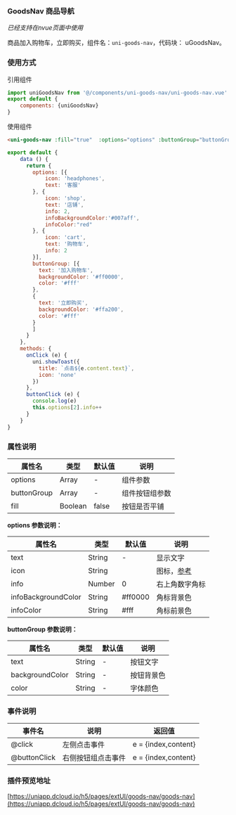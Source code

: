 
### GoodsNav 商品导航
*已经支持在nvue页面中使用*

商品加入购物车，立即购买，组件名：`uni-goods-nav`，代码块： uGoodsNav。

### 使用方式

引用组件 

```javascript
import uniGoodsNav from '@/components/uni-goods-nav/uni-goods-nav.vue'
export default {
    components: {uniGoodsNav}
}
```

使用组件

```html
<uni-goods-nav :fill="true"  :options="options" :buttonGroup="buttonGroup"  @click="onClick" @buttonClick="buttonClick" />
```

```javascript
export default {
	data () {
	  return {
	    options: [{
			icon: 'headphones',
			text: '客服'
		}, {
			icon: 'shop',
			text: '店铺',
			info: 2,
			infoBackgroundColor:'#007aff',
			infoColor:"red"
		}, {
			icon: 'cart',
			text: '购物车',
			info: 2
		}],
	    buttonGroup: [{
	      text: '加入购物车',
	      backgroundColor: '#ff0000',
	      color: '#fff'
	    },
	    {
	      text: '立即购买',
	      backgroundColor: '#ffa200',
	      color: '#fff'
	    }
	    ]
	  }
	},
	methods: {
	  onClick (e) {
	    uni.showToast({
	      title: `点击${e.content.text}`,
	      icon: 'none'
	    })
	  },
	  buttonClick (e) {
	    console.log(e)
	    this.options[2].info++
	  }
	}
}
```

### 属性说明

|属性名		|类型	|默认值	|说明			|
|---		|----	|---	|---			|
|options	|Array	|-		|组件参数		|
|buttonGroup|Array	|-		|组件按钮组参数	|
|fill		|Boolean|false	|按钮是否平铺	|


**options 参数说明：**

|属性名				|类型	|默认值	|说明													|
|---				|----	|---	|---													|
|text				|String	|-		|显示文字												    |
|icon				|String	|		|图标，[参考](https://ext.dcloud.net.cn/plugin?id=28)	    |
|info				|Number	|0		|右上角数字角标											|
|infoBackgroundColor|String	|#ff0000|角标背景色												|
|infoColor			|String	|#fff	|角标前景色												|

**buttonGroup 参数说明：**

|属性名				|类型	|默认值	|说明		|
|---				|----	|---	|---		|
|text				|String	|-		|按钮文字		|
|backgroundColor	|String	|-		|按钮背景色	|
|color				|String	|-		|字体颜色		|

### 事件说明

|事件名			|说明				|返回值				|
|---			|---				|---				|
|@click			|左侧点击事件			|e = {index,content}|
|@buttonClick	|右侧按钮组点击事件	|e = {index,content}|

### 插件预览地址

[https://uniapp.dcloud.io/h5/pages/extUI/goods-nav/goods-nav](https://uniapp.dcloud.io/h5/pages/extUI/goods-nav/goods-nav)
